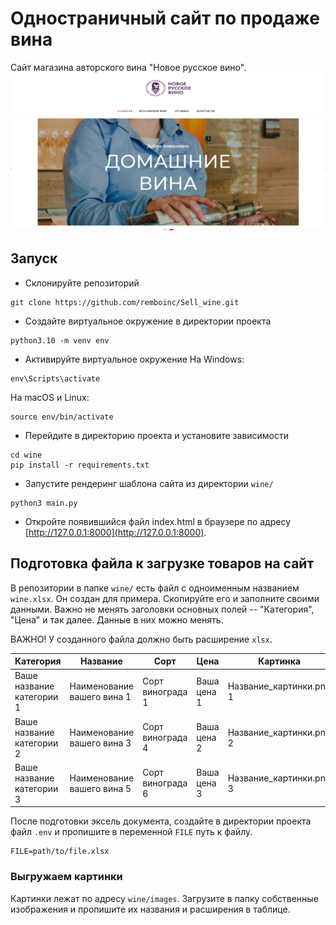 # Одностраничный сайт по продаже вина

Сайт магазина авторского вина "Новое русское вино".
![Сайт по продаже вина.png](%D0%A1%D0%B0%D0%B9%D1%82%20%D0%BF%D0%BE%20%D0%BF%D1%80%D0%BE%D0%B4%D0%B0%D0%B6%D0%B5%20%D0%B2%D0%B8%D0%BD%D0%B0.png)
## Запуск

- Склонируйте репозиторий
```
git clone https://github.com/remboinc/Sell_wine.git
```
- Создайте виртуальное окружение в директории проекта
```
python3.10 -m venv env
```

- Активируйте виртуальное окружение
На Windows:
```
env\Scripts\activate
```
На macOS и Linux:
```
source env/bin/activate
```

- Перейдите в директорию проекта и установите зависимости
```
cd wine
pip install -r requirements.txt
```

- Запустите рендеринг шаблона сайта из директории `wine/`  
```
python3 main.py
```
- Откройте появившийся файл index.html в браузере по адресу [http://127.0.0.1:8000](http://127.0.0.1:8000).


## Подготовка файла к загрузке товаров на сайт

В репозитории в папке `wine/` есть файл с одноименным названием `wine.xlsx`. Он создан для примера. Скопируйте его и заполните своими данными. Важно не менять заголовки основных полей -- "Категория", "Цена" и так далее. Данные в них можно менять. 

ВАЖНО! У созданного файла должно быть расширение `xlsx`. 

| Категория                 | Название                   | Сорт             | Цена        | Картинка                | Акция        |
|---------------------------|----------------------------|------------------|-------------|-------------------------|--------------|
| Ваше название категории 1 | Наименование вашего вина 1 | Сорт винограда 1 | Ваша цена 1 | Название_картинки.png 1 | Ваша акция 1 |
| Ваше название категории 2 | Наименование вашего вина 3 | Сорт винограда 4 | Ваша цена 2 | Название_картинки.png 2 | Ваша акция 2 |
| Ваше название категории 3 | Наименование вашего вина 5 | Сорт винограда 6 | Ваша цена 3 | Название_картинки.png 3 | Ваша акция 3 |

После подготовки эксель документа, создайте в директории проекта файл `.env` и пропишите в переменной `FILE` путь к файлу.
```
FILE=path/to/file.xlsx
```
### Выгружаем картинки
Картинки лежат по адресу `wine/images`. Загрузите в папку собственные изображения и пропишите их названия и расширения в таблице.